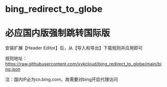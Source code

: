 # bing_redirect_to_globe
# 必应国内版强制跳转国际版
安装扩展【Header Editor】后，从【导入和导出】下载规则并应用即可

规则地址：https://raw.githubusercontent.com/xykcloud/bing_redirect_to_globe/main/bing.json

注：国内IP必为cn.bing.com，故需要对bing开启代理访问
